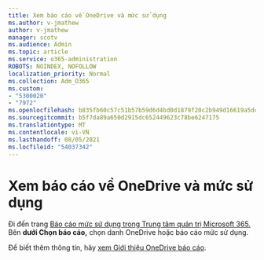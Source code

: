 ```yaml
---
title: Xem báo cáo về OneDrive và mức sử dụng
ms.author: v-jmathew
author: v-jmathew
manager: scotv
ms.audience: Admin
ms.topic: article
ms.service: o365-administration
ROBOTS: NOINDEX, NOFOLLOW
localization_priority: Normal
ms.collection: Adm_O365
ms.custom:
- "5300020"
- "7972"
ms.openlocfilehash: b835fb60c57c51b57b59d6d4bd0d1879f20c2b949d16619a5dcb924d4d66e194
ms.sourcegitcommit: b5f7da89a650d2915dc652449623c78be6247175
ms.translationtype: MT
ms.contentlocale: vi-VN
ms.lasthandoff: 08/05/2021
ms.locfileid: "54037342"
---
```

# <a name="view-reports-on-onedrive-activity-and-usage"></a>Xem báo cáo về OneDrive và mức sử dụng

Đi đến trang [Báo cáo mức sử dụng trong Trung tâm quản trị Microsoft 365.](https://admin.microsoft.com/AdminPortal/Home) Bên **dưới Chọn báo cáo,** chọn danh OneDrive hoặc báo cáo mức sử dụng.

Để biết thêm thông tin, hãy [xem Giới thiệu OneDrive báo cáo](https://go.microsoft.com/fwlink/?linkid=875239).
